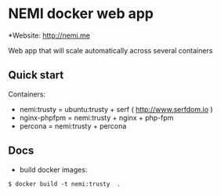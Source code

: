 # NEMI docker web app

*Website: http://nemi.me

Web app that will scale automatically across several containers

## Quick start

Containers:
- nemi:trusty 	= ubuntu:trusty + serf ( http://www.serfdom.io )
- nginx-phpfpm 	= nemi:trusty + nginx + php-fpm
- percona	= nemi:trusty + percona

## Docs

- build docker images:

```
$ docker build -t nemi:trusty  .
```
